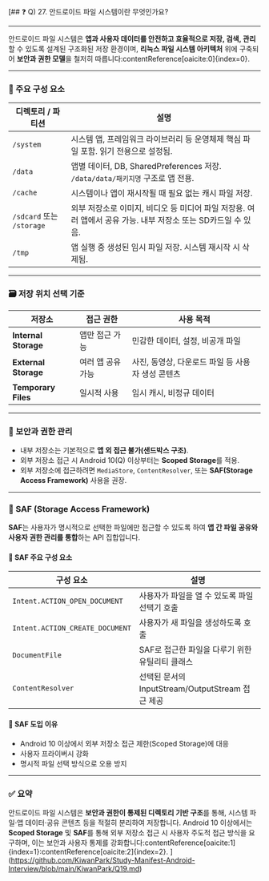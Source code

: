 [## ❓ Q) 27. 안드로이드 파일 시스템이란 무엇인가요?

---

안드로이드 파일 시스템은 **앱과 사용자 데이터를 안전하고 효율적으로 저장, 검색, 관리**할 수 있도록 설계된 구조화된 저장 환경이며, **리눅스 파일 시스템 아키텍처** 위에 구축되어 **보안과 권한 모델**을 철저히 따릅니다:contentReference[oaicite:0]{index=0}.

---

### 📂 주요 구성 요소

| 디렉토리 / 파티션 | 설명 |
|------------------|------|
| `/system`        | 시스템 앱, 프레임워크 라이브러리 등 운영체제 핵심 파일 포함. 읽기 전용으로 설정됨. |
| `/data`          | 앱별 데이터, DB, SharedPreferences 저장. `/data/data/패키지명` 구조로 앱 전용. |
| `/cache`         | 시스템이나 앱이 재시작될 때 필요 없는 캐시 파일 저장. |
| `/sdcard` 또는 `/storage` | 외부 저장소로 이미지, 비디오 등 미디어 파일 저장용. 여러 앱에서 공유 가능. 내부 저장소 또는 SD카드일 수 있음. |
| `/tmp`           | 앱 실행 중 생성된 임시 파일 저장. 시스템 재시작 시 삭제됨. |

---

### 🗃️ 저장 위치 선택 기준

| 저장소 | 접근 권한 | 사용 목적 |
|--------|------------|-----------|
| **Internal Storage** | 앱만 접근 가능 | 민감한 데이터, 설정, 비공개 파일 |
| **External Storage** | 여러 앱 공유 가능 | 사진, 동영상, 다운로드 파일 등 사용자 생성 콘텐츠 |
| **Temporary Files** | 일시적 사용 | 임시 캐시, 비정규 데이터 |

---

### 🔐 보안과 권한 관리

- 내부 저장소는 기본적으로 **앱 외 접근 불가(샌드박스 구조)**.
- 외부 저장소 접근 시 Android 10(Q) 이상부터는 **Scoped Storage**를 적용.
- 외부 저장소에 접근하려면 `MediaStore`, `ContentResolver`, 또는 **SAF(Storage Access Framework)** 사용을 권장.

---

### 📑 SAF (Storage Access Framework)

**SAF**는 사용자가 명시적으로 선택한 파일에만 접근할 수 있도록 하여 **앱 간 파일 공유와 사용자 권한 관리를 통합**하는 API 집합입니다.

#### 🔹 SAF 주요 구성 요소

| 구성 요소 | 설명 |
|-----------|------|
| `Intent.ACTION_OPEN_DOCUMENT` | 사용자가 파일을 열 수 있도록 파일 선택기 호출 |
| `Intent.ACTION_CREATE_DOCUMENT` | 사용자가 새 파일을 생성하도록 호출 |
| `DocumentFile` | SAF로 접근한 파일을 다루기 위한 유틸리티 클래스 |
| `ContentResolver` | 선택된 문서의 InputStream/OutputStream 접근 제공 |

#### 🔹 SAF 도입 이유

- Android 10 이상에서 외부 저장소 접근 제한(Scoped Storage)에 대응
- 사용자 프라이버시 강화
- 명시적 파일 선택 방식으로 오용 방지

---

### ✅ 요약

안드로이드 파일 시스템은 **보안과 권한이 통제된 디렉토리 기반 구조**를 통해, 시스템 파일·앱 데이터·공유 콘텐츠 등을 적절히 분리하여 저장합니다. Android 10 이상에서는 **Scoped Storage** 및 **SAF**를 통해 외부 저장소 접근 시 사용자 주도적 접근 방식을 요구하며, 이는 보안과 사용자 통제를 강화합니다:contentReference[oaicite:1]{index=1}:contentReference[oaicite:2]{index=2}.
](https://github.com/KiwanPark/Study-Manifest-Android-Interview/blob/main/KiwanPark/Q19.md)
